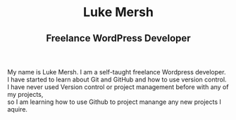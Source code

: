 <link type="text/css" rel="stylesheet" href="style.css">
<header>
  <h1>Luke Mersh</h1>
  <h2>Freelance WordPress Developer</h2>
  </header>
  <main>
<p> My name is Luke Mersh.
I am a self-taught freelance Wordpress developer.</br>
I have started to learn about Git and GitHub and how to use version control.<br/>
I have never used Version control or project management before with any of my projects,<br/>
  so I am learning how to use Github to project manange any new projects I aquire.</p>
  </main>
  <footer>
  </footer>
  

